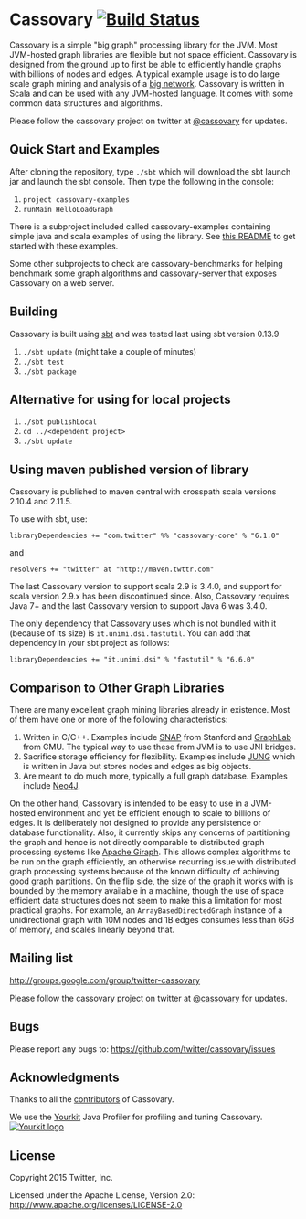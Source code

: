 # Cassovary [![Build Status](https://secure.travis-ci.org/twitter/cassovary.png)](http://travis-ci.org/twitter/cassovary)
Cassovary is a simple "big graph" processing library for the JVM.
Most JVM-hosted graph libraries are flexible but not
space efficient. Cassovary is designed from the ground up to first be
able to efficiently handle graphs with billions of nodes
and edges. A typical example usage is to do large scale
graph mining and analysis of a <a href="https://twitter.com">big network</a>.
Cassovary is written in Scala and can be used with any JVM-hosted language.
It comes with some common data structures and algorithms.

Please follow the cassovary project on twitter at [@cassovary](https://twitter.com/cassovary)
for updates.

## Quick Start and Examples

After cloning the repository, type ```./sbt``` which will download the sbt launch jar and launch
the sbt console. Then type the following in the console:

1. ```project cassovary-examples```
2. ```runMain HelloLoadGraph```

There is a subproject included  called cassovary-examples containing simple java and scala
examples of using the library. See
[this README](https://github.com/twitter/cassovary/blob/master/cassovary-examples/ExamplesREADME.md)
to get started with these examples.

Some other subprojects to check are cassovary-benchmarks for helping benchmark
some graph algorithms and cassovary-server that exposes Cassovary on a web server.

## Building

Cassovary is built using [sbt](https://github.com/sbt/sbt) and was tested last using sbt version 0.13.9

1. ```./sbt update``` (might take a couple of minutes)
2. ```./sbt test```
3. ```./sbt package```

## Alternative for using for local projects
1. ```./sbt publishLocal```
2. ```cd ../<dependent project>```
3. ```./sbt update```

## Using maven published version of library

Cassovary is published to maven central with crosspath scala versions 2.10.4 and 2.11.5.

To use with sbt, use:

```libraryDependencies += "com.twitter" %% "cassovary-core" % "6.1.0"```

and

```resolvers += "twitter" at "http://maven.twttr.com"```

The last Cassovary version to support scala 2.9 is 3.4.0, and
support for scala version 2.9.x has been discontinued since.
Also, Cassovary requires Java 7+ and the last Cassovary version to support Java 6 was 3.4.0.

The only dependency that Cassovary uses which is not bundled with it (because of its size)
is ```it.unimi.dsi.fastutil```. You can add that dependency in your sbt project as follows:

```libraryDependencies += "it.unimi.dsi" % "fastutil" % "6.6.0"```

## Comparison to Other Graph Libraries
There are many excellent graph mining libraries already in existence. Most of
them have one or more of the following characteristics:

1. Written in C/C++. Examples include [SNAP](http://snap.stanford.edu/) from Stanford and
[GraphLab](http://graphlab.org/) from CMU. The typical way to use these from JVM is to use
JNI bridges.
2. Sacrifice storage efficiency for flexibility. Examples include
[JUNG](http://jung.sourceforge.net/) which is written in Java but
stores nodes and edges as big objects.
3. Are meant to do much more, typically a full graph database. Examples include
[Neo4J](http://neo4j.org).

On the other hand, Cassovary is intended to be easy to use in a JVM-hosted
environment and yet be efficient enough to scale to billions of edges.
It is deliberately not designed to provide any persistence or database functionality.
Also, it currently skips any concerns of partitioning the graph and hence is
not directly comparable to distributed graph processing systems like
[Apache Giraph](http://incubator.apache.org/giraph/). This allows complex algorithms
to be run on the graph efficiently, an otherwise recurring issue with distributed
graph processing systems because of the known difficulty of achieving good
graph partitions. On the flip side, the size of the
graph it works with is bounded by the memory available in a machine, though
the use of space efficient data structures does not seem to make this a
limitation for most practical graphs. For example, an ```ArrayBasedDirectedGraph```
instance of a unidirectional graph with 10M nodes and 1B edges consumes
less than 6GB of memory, and scales linearly beyond that.

## Mailing list
http://groups.google.com/group/twitter-cassovary

Please follow the cassovary project on twitter at [@cassovary](https://twitter.com/cassovary)
for updates.

## Bugs
Please report any bugs to: <https://github.com/twitter/cassovary/issues>

## Acknowledgments
Thanks to all the [contributors](https://github.com/twitter/cassovary/graphs/contributors) of Cassovary.

We use the [Yourkit](http://yourkit.com) Java Profiler for profiling and tuning Cassovary. [![Yourkit logo](http://projects.collide.info/attachments/download/1289/yklogo.png)](http://yourkit.com)

## License
Copyright 2015 Twitter, Inc.

Licensed under the Apache License, Version 2.0: http://www.apache.org/licenses/LICENSE-2.0

